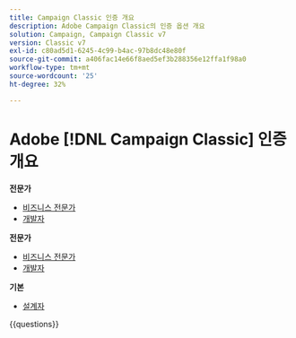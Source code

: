 ```yaml
---
title: Campaign Classic 인증 개요
description: Adobe Campaign Classic의 인증 옵션 개요
solution: Campaign, Campaign Classic v7
version: Classic v7
exl-id: c80ad5d1-6245-4c99-b4ac-97b8dc48e80f
source-git-commit: a406fac14e66f8aed5ef3b288356e12ffa1f98a0
workflow-type: tm+mt
source-wordcount: '25'
ht-degree: 32%

---
```


# Adobe [!DNL Campaign Classic] 인증 개요

**전문가**

* [비즈니스 전문가](/help/certifications/acc/acc-p-business.md) <!--AD0-E329-->
* [개발자](/help/certifications/acc/acc-p-developer.md) <!--AD0-E331-->

**전문가**

* [비즈니스 전문가](/help/certifications/acc/acc-e-business.md) <!--AD0-E327-->
* [개발자](/help/certifications/acc/acc-e-developer.md) <!--AD0-E330-->

**기본**

* [설계자](/help/certifications/acc/acc-m-developer.md) <!--AD0-E328-->

{{questions}}

